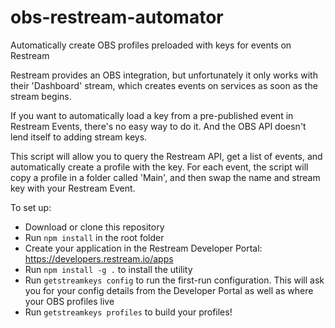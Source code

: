 # obs-restream-automator
Automatically create OBS profiles preloaded with keys for events on Restream

Restream provides an OBS integration, but unfortunately it only works with their 'Dashboard' stream, which creates events on services as soon as the stream begins. 

If you want to automatically load a key from a pre-published event in Restream Events, there's no easy way to do it. And the OBS API doesn't lend itself to adding stream keys. 

This script will allow you to query the Restream API, get a list of events, and automatically create a profile with the key. For each event, the script will copy a profile in a folder called 'Main', and then swap the name and stream key with your Restream Event. 

To set up: 

* Download or clone this repository
* Run `npm install` in the root folder
* Create your application in the Restream Developer Portal: https://developers.restream.io/apps
* Run `npm install -g .` to install the utility
* Run `getstreamkeys config` to run the first-run configuration. This will ask you for your config details from the Developer Portal as well as where your OBS profiles live
* Run `getstreamkeys profiles` to build your profiles!

